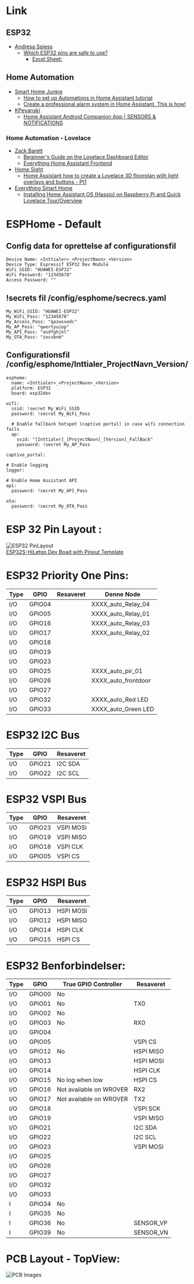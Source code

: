 # Link
## ESP32
* [Andresa Spiess](https://www.youtube.com/c/AndreasSpiess/playlists)
  * [Which ESP32 pins are safe to use?](https://www.youtube.com/watch?v=LY-1DHTxRAk)
    * [Excel Sheet:](https://www.youtube.com/redirect?v=LY-1DHTxRAk&event=video_description&redir_token=QUFFLUhqbDg0S3ZSNW1mSmFqSURKVy1JVHNIbmlDMzY3QXxBQ3Jtc0ttNzNkdlN0YVBKVjg2YURZNl9TR2h6SWgwbExaS0RjVTNsWnZELWFEZHVfNHRMZ2xDU25lSDZnVVdYN0xvYl8yMTZ1eG1fak1WSmFHdHNDUDg2WjNIMk5BY3dqQVFlOHJhOHByaExVTkhnZEpuRVV1NA%3D%3D&q=https%3A%2F%2Fdrive.google.com%2Ffile%2Fd%2F1gbKM7DA7PI7s1-ne_VomcjOrb0bE2TPZ%2Fview%3Fusp%3Dsharing)

## Home Automation
* [Smart Home Junkie](https://www.youtube.com/c/smarthomejunkie/playlists)
  * [How to set up Automations in Home Assistant tutorial](https://www.youtube.com/watch?v=KXTs5_x_T5c)
  * [Create a professional alarm system in Home Assistant. This is how!](https://www.youtube.com/watch?v=JPSDAszlII4&list=PLKuGrHcHLKMjYTsVN8IAKPLE21MbqkISO)
* [KPeyanski](https://www.youtube.com/channel/UCiyU6otsAn6v2NbbtM85npg)
  * [Home Assistant Android Companion App | SENSORS & NOTIFICATIONS](https://www.youtube.com/watch?v=pTa-SCWXMSQ&t=436s)

### Home Automation - Lovelace
* [Zack Barett](https://www.youtube.com/channel/UCXpteV7qpsWi9uUkOeLAhaA)
  * [Beginner's Guide on the Lovelace Dashboard Editor](https://www.youtube.com/watch?v=21dAWsKUimc)
  * [Everything Home Assistant Frontend](https://www.youtube.com/watch?v=8E3A90Xv7vA&list=PLs3GdbE8i1fRElfRyuaIRkyOsuBqYWrBA)
* [Home Sight](https://www.youtube.com/channel/UCT4bjO68FpyOsVoQAe45MGQ)
  * [Home Assistant how to create a Lovelace 3D floorplan with light overlays and buttons - Pt1](https://www.youtube.com/watch?v=xGIH6MlbRn0)
* [ Everything Smart Home](https://www.youtube.com/channel/UCrVLgIniVg6jW38uVqDRIiQ)
  * [Installing Home Assistant OS (Hassio) on Raspberry Pi and Quick Lovelace Tour/Overview](https://www.youtube.com/watch?v=SHg6fa0x7OA)

# ESPHome - Default
## Config data for oprettelse af configurationsfil
```
Device Name: <Inttialer>_<ProjectNavn>_<Version>
Device Type: Espressif ESP32 Dev Module
WiFi SSID: "HUAWEI-ESP32"
WiFi Password: "12345678"
Access Password: ""
```
## !secrets fil /config/esphome/secrecs.yaml
```
My_WiFi_SSID: "HUAWEI-ESP32"
My_WiFi_Pass: "12345678"
My_Access_Pass: "qazwsxedc"
My_AP_Pass: "qwertyuiop"
My_API_Pass: "asdfghjkl"
My_OTA_Pass: "zxcvbnm"
```
## Configurationsfil /config/esphome/Inttialer_ProjectNavn_Version/
```
esphome:
  name: <Inttialer>_<ProjectNavn>_<Version>
  platform: ESP32
  board: esp32dev

wifi:
  ssid: !secret My_WiFi_SSID
  password: !secret My_WiFi_Pass

  # Enable fallback hotspot (captive portal) in case wifi connection fails
  ap:
    ssid: "[Inttialer]_[ProjectNavn]_[Version]_FallBack"
    password: !secret My_AP_Pass

captive_portal:

# Enable logging
logger:

# Enable Home Assistant API
api:
  password: !secret My_API_Pass

ota:
  password: !secret My_OTA_Pass
```

# ESP 32 Pin Layout :
![ESP32 PinLayout](/Images/ESP32S-HiLetgo_1377x724.png)  
[ESP32S-HiLetgo Dev Boad with Pinout Template](https://forum.fritzing.org/t/esp32s-hiletgo-dev-boad-with-pinout-template/5357)  

# ESP32 Priority One Pins:
| Type | GPIO   | Resaveret | Denne Node          |
| ---  | ---    | ----      | -----               |
| I/O  | GPIO04 |           | XXXX_auto_Relay_04  |
| I/O  | GPIO05 |           | XXXX_auto_Relay_01  | 
| I/O  | GPIO16 |           | XXXX_auto_Relay_03  |
| I/O  | GPIO17 |           | XXXX_auto_Relay_02  |
| I/O  | GPIO18 |           |                     |
| I/O  | GPIO19 |           |                     |
| I/O  | GPIO23 |           |                     |
| I/O  | GPIO25 |           | XXXX_auto_pir_01    |
| I/O  | GPIO26 |           | XXXX_auto_frontdoor |
| I/O  | GPIO27 |           |                     |
| I/O  | GPIO32 |           | XXXX_auto_Red LED   |
| I/O  | GPIO33 |           | XXXX_auto_Green LED |

# ESP32 I2C Bus
| Type | GPIO   | Resaveret | 
| ---  | ---    | ----      | 
| I/O  | GPIO21 | I2C SDA   | 
| I/O  | GPIO22 | I2C SCL   | 

# ESP32 VSPI Bus
| Type | GPIO   | Resaveret | 
| ---  | ---    | ----      | 
| I/O  | GPIO23 | VSPI MOSI | 
| I/O  | GPIO19 | VSPI MISO | 
| I/O  | GPIO18 | VSPI CLK  | 
| I/O  | GPIO05 | VSPI CS   | 

# ESP32 HSPI Bus
| Type | GPIO   | Resaveret |
| ---  | ---    | ----      |
| I/O  | GPIO13 | HSPI MOSI |
| I/O  | GPIO12 | HSPI MISO |
| I/O  | GPIO14 | HSPI CLK  |
| I/O  | GPIO15 | HSPI CS   |


# ESP32 Benforbindelser:
| Type | GPIO   | True GPIO Controller    | Resaveret | 
| ---  | ---    | -----                   | ----      | 
| I/O  | GPIO00 | No                      |           | 
| I/O  | GPIO01 | No                      | TX0       | 
| I/O  | GPIO02 | No                      |           | 
| I/O  | GPIO03 | No                      | RX0       | 
| I/O  | GPIO04 |                         |           | 
| I/O  | GPIO05 |                         | VSPI CS   | 
| I/O  | GPIO12 | No                      | HSPI MISO | 
| I/O  | GPIO13 |                         | HSPI MOSI | 
| I/O  | GPIO14 |                         | HSPI CLK  | 
| I/O  | GPIO15 | No log when low         | HSPI CS   | 
| I/O  | GPIO16 | Not available on WROVER | RX2       | 
| I/O  | GPIO17 | Not available on WROVER | TX2       | 
| I/O  | GPIO18 |                         | VSPI SCK  | 
| I/O  | GPIO19 |                         | VSPI MISO | 
| I/O  | GPIO21 |                         | I2C SDA   | 
| I/O  | GPIO22 |                         | I2C SCL   | 
| I/O  | GPIO23 |                         | VSPI MOSI | 
| I/O  | GPIO25 |                         |           | 
| I/O  | GPIO26 |                         |           | 
| I/O  | GPIO27 |                         |           | 
| I/O  | GPIO32 |                         |           | 
| I/O  | GPIO33 |                         |           | 
| I    | GPIO34 | No                      |           | 
| I    | GPIO35 | No                      |           | 
| I    | GPIO36 | No                      | SENSOR_VP | 
| I    | GPIO39 | No                      | SENSOR_VN | 

# PCB Layout - TopView:
![PCB Images](/Fritzing/ESP32_PCB_A_002_b_bb.png)
